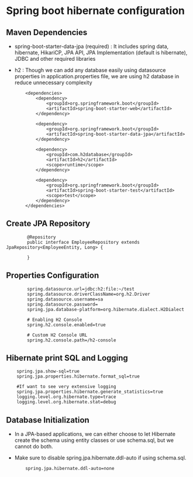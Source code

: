 #	Spring boot hibernate configuration


##	 Maven Dependencies

-	spring-boot-starter-data-jpa (required) : It includes spring data, hibernate, HikariCP, JPA API, JPA Implementation (default is hibernate), JDBC and other required libraries
-	h2 : Though we can add any database easily using datasource properties in application.properties file, we are using h2 database in reduce unnecessary complexity

			
			<dependencies>
				<dependency>
					<groupId>org.springframework.boot</groupId>
					<artifactId>spring-boot-starter-web</artifactId>
				</dependency>
		 
				<dependency>
					<groupId>org.springframework.boot</groupId>
					<artifactId>spring-boot-starter-data-jpa</artifactId>
				</dependency>
		 
				<dependency>
					<groupId>com.h2database</groupId>
					<artifactId>h2</artifactId>
					<scope>runtime</scope>
				</dependency>
		 
				<dependency>
					<groupId>org.springframework.boot</groupId>
					<artifactId>spring-boot-starter-test</artifactId>
					<scope>test</scope>
				</dependency>
			</dependencies>
			
			
			
##	Create JPA Repository	

			
			@Repository
			public interface EmployeeRepository extends JpaRepository<EmployeeEntity, Long> {
			 
			}
			
			
##	Properties Configuration

			spring.datasource.url=jdbc:h2:file:~/test
			spring.datasource.driverClassName=org.h2.Driver
			spring.datasource.username=sa
			spring.datasource.password=
			spring.jpa.database-platform=org.hibernate.dialect.H2Dialect
			 
			# Enabling H2 Console
			spring.h2.console.enabled=true
			 
			# Custom H2 Console URL
			spring.h2.console.path=/h2-console
			
			
##	Hibernate print SQL and Logging

		spring.jpa.show-sql=true
		spring.jpa.properties.hibernate.format_sql=true
		 
		#If want to see very extensive logging
		spring.jpa.properties.hibernate.generate_statistics=true
		logging.level.org.hibernate.type=trace
		logging.level.org.hibernate.stat=debug
		
		
		
		
		
##	Database Initialization

-	In a JPA-based applications, we can either choose to let Hibernate create the schema using entity classes or use schema.sql, but we cannot do both.
-	Make sure to disable spring.jpa.hibernate.ddl-auto if using schema.sql.


			spring.jpa.hibernate.ddl-auto=none